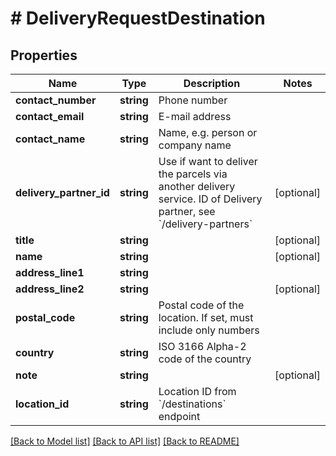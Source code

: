 # # DeliveryRequestDestination

## Properties

Name | Type | Description | Notes
------------ | ------------- | ------------- | -------------
**contact_number** | **string** | Phone number |
**contact_email** | **string** | E-mail address |
**contact_name** | **string** | Name, e.g. person or company name |
**delivery_partner_id** | **string** | Use if want to deliver the parcels via another delivery service. ID of Delivery partner, see &#x60;/delivery-partners&#x60; | [optional]
**title** | **string** |  | [optional]
**name** | **string** |  | [optional]
**address_line1** | **string** |  |
**address_line2** | **string** |  | [optional]
**postal_code** | **string** | Postal code of the location. If set, must include only numbers |
**country** | **string** | ISO 3166 Alpha-2 code of the country |
**note** | **string** |  | [optional]
**location_id** | **string** | Location ID from &#x60;/destinations&#x60; endpoint |

[[Back to Model list]](../../README.md#models) [[Back to API list]](../../README.md#endpoints) [[Back to README]](../../README.md)
